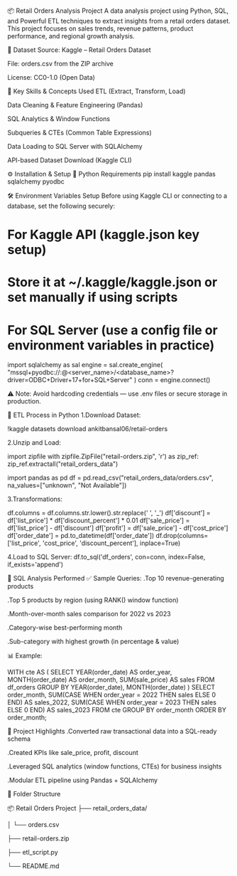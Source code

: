 📦 Retail Orders Analysis Project
A data analysis project using Python, SQL, and Powerful ETL techniques to extract insights from a retail orders dataset. This project focuses on sales trends, revenue patterns, product performance, and regional growth analysis.

📂 Dataset
Source: Kaggle – Retail Orders Dataset

File: orders.csv from the ZIP archive

License: CC0-1.0 (Open Data)

🧠 Key Skills & Concepts Used
ETL (Extract, Transform, Load)

Data Cleaning & Feature Engineering (Pandas)

SQL Analytics & Window Functions

Subqueries & CTEs (Common Table Expressions)

Data Loading to SQL Server with SQLAlchemy

API-based Dataset Download (Kaggle CLI)

⚙️ Installation & Setup
🐍 Python Requirements
pip install kaggle pandas sqlalchemy pyodbc

🛠️ Environment Variables Setup
Before using Kaggle CLI or connecting to a database, set the following securely:

# For Kaggle API (kaggle.json key setup)

# Store it at ~/.kaggle/kaggle.json or set manually if using scripts

# For SQL Server (use a config file or environment variables in practice)

import sqlalchemy as sal
engine = sal.create_engine(
    "mssql+pyodbc://<username>:<password>@<server_name>/<database_name>?driver=ODBC+Driver+17+for+SQL+Server"
)
conn = engine.connect()


⚠️ Note: Avoid hardcoding credentials — use .env files or secure storage in production.

🔁 ETL Process in Python
1.Download Dataset:

!kaggle datasets download ankitbansal06/retail-orders

2.Unzip and Load:

import zipfile
with zipfile.ZipFile("retail-orders.zip", 'r') as zip_ref:
    zip_ref.extractall("retail_orders_data")

import pandas as pd
df = pd.read_csv("retail_orders_data/orders.csv", na_values=["unknown", "Not Available"])

3.Transformations:

df.columns = df.columns.str.lower().str.replace(' ', '_')
df['discount'] = df['list_price'] * df['discount_percent'] * 0.01
df['sale_price'] = df['list_price'] - df['discount']
df['profit'] = df['sale_price'] - df['cost_price']
df['order_date'] = pd.to_datetime(df['order_date'])
df.drop(columns=['list_price', 'cost_price', 'discount_percent'], inplace=True)

4.Load to SQL Server:
df.to_sql('df_orders', con=conn, index=False, if_exists='append')

🧮 SQL Analysis Performed
✅ Sample Queries:
.Top 10 revenue-generating products

.Top 5 products by region (using RANK() window function)

.Month-over-month sales comparison for 2022 vs 2023

.Category-wise best-performing month

.Sub-category with highest growth (in percentage & value)

📊 Example:

WITH cte AS (
    SELECT YEAR(order_date) AS order_year, MONTH(order_date) AS order_month,
           SUM(sale_price) AS sales
    FROM df_orders
    GROUP BY YEAR(order_date), MONTH(order_date)
)
SELECT 
    order_month,
    SUM(CASE WHEN order_year = 2022 THEN sales ELSE 0 END) AS sales_2022,
    SUM(CASE WHEN order_year = 2023 THEN sales ELSE 0 END) AS sales_2023
FROM cte
GROUP BY order_month
ORDER BY order_month;

📌 Project Highlights
.Converted raw transactional data into a SQL-ready schema

.Created KPIs like sale_price, profit, discount

.Leveraged SQL analytics (window functions, CTEs) for business insights

.Modular ETL pipeline using Pandas + SQLAlchemy

📁 Folder Structure

📦 Retail Orders Project
├── retail_orders_data/

│   └── orders.csv

├── retail-orders.zip

├── etl_script.py

└── README.md


